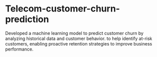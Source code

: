 # Telecom-customer-churn-prediction
Developed a machine learning model to predict customer churn by analyzing historical data and customer behavior. to help identify at-risk customers, enabling proactive retention strategies to improve business performance.
